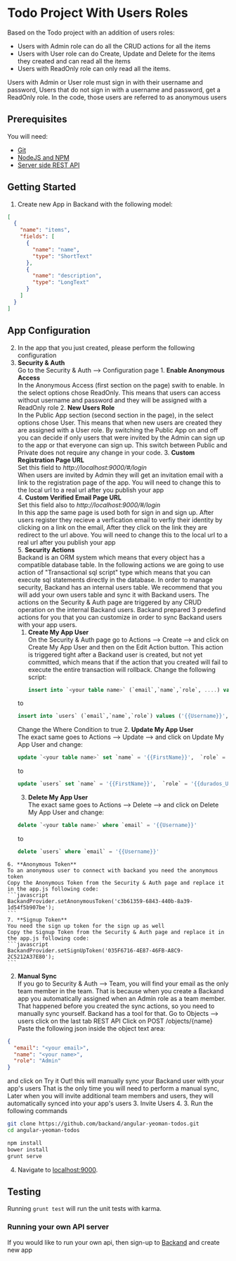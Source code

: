 # Todo Project With Users Roles
Based on the Todo project with an addition of users roles:
* Users with Admin role can do all the CRUD actions for all the items
* Users with User role can do Create, Update and Delete for the items they created and can read all the items
* Users with ReadOnly role can only read all the items.

Users with Admin or User role must sign in with their username and password,
Users that do not sign in with a username and password, get a ReadOnly role.
In the code, those users are referred to as anonymous users

## Prerequisites
You will need:
* [Git](http://git-scm.com/)
* [NodeJS and NPM](https://gist.github.com/isaacs/579814)
* [Server side REST API](https://www.backand.com)

## Getting Started
1. Create new App in Backand with the following model:

  ```json
  [
    {
      "name": "items",
      "fields": [
        {
          "name": "name",
          "type": "ShortText"
        },
        {
          "name": "description",
          "type": "LongText"
        }
      ]
    }
  ]
  ```
## App Configuration
2. In the app that you just created, please perform the following configuration   
  1. **Security & Auth**   
  Go to the Security & Auth --> Configuration page
    1. **Enable Anonymous Access**   
    In the Anonymous Access (first section on the page) swith to enable.
    In the select options chose ReadOnly.
    This means that users can access without username and password and they will be assigned with a ReadOnly role
    2. **New Users Role**   
    In the Public App section (second section in the page), in the select options chose User.
    This means that when new users are created they are assigned with a User role.
    By switching the Public App on and off you can decide if only users that were invited by the Admin can sign up to the app     or that everyone can sign up. This switch between Public and Private does not require any change in your code.
    3. **Custom Registration Page URL**  
    Set this field to *http://localhost:9000/#/login*  
    When users are invited by Admin they will get an invitation email with a link to the registration page of the app.
    You will need to change this to the local url to a real url after you publish your app  
    4. **Custom Verified Email Page URL**  
    Set this field also to *http://localhost:9000/#/login*  
    In this app the same page is used both for sign in and sign up.
    After users register they recieve a verfication email to verfiy their identity by clicking on a link on the email, 
    After they click on the link they are redirect to the url above.
    You will need to change this to the local url to a real url after you publish your app  
    5. **Security Actions**  
    Backand is an ORM system which means that every object has a compatible database table.
    In the following actions we are going to use action of "Transactional sql script" type which means that you can execute sql statements directly in the database. 
    In order to manage security, Backand has an internal users table. We recommend that you will add your own users table and sync it with Backand users.
    The actions on the Security & Auth page are triggered by any CRUD operation on the internal Backand users.
    Backand prepared 3 predefind actions for you that you can customize in order to sync Backand users with your app users.
      1. **Create My App User**  
      On the Security & Auth page go to Actions --> Create --> and click on Create My App User
      and then on the Edit Action button.
      This action is triggered tight after a Backand user is created, but not yet committed, which means that if the action that you created will fail to execute the entire transaction will rollback.
      Change the following script:  
          ```sql
          insert into `<your table name>` (`email`,`name`,`role`, ....) values ('{{Username}}','{{FirstName}}','{{durados_User_Role}}',....) 
          ```  
      to  
      ```sql
      insert into `users` (`email`,`name`,`role`) values ('{{Username}}','{{FirstName}}','{{durados_User_Role}}') 
      ```  
      Change the Where Condition to true
      2. **Update My App User**  
      The exact same goes to Actions --> Update --> and click on Update My App User
      and change:  
      ```sql
      update `<your table name>` set `name` = '{{FirstName}}',  `role` = '{{durados_User_Role}}'.... where `email` = '{{Username}}'  
      ```
      to  
      ```sql
      update `users` set `name` = '{{FirstName}}',  `role` = '{{durados_User_Role}}' where `email` = '{{Username}}'
      ```
      3. **Delete My App User**  
      The exact same goes to Actions --> Delete --> and click on Delete My App User
      and change:  
      ```sql
      delete `<your table name>` where `email` = '{{Username}}'
      ```  
      to  
      ```sql
      delete `users` where `email` = '{{Username}}'
      ```
    6. **Anonymous Token**  
    To an anonymous user to connect with backand you need the anonymous token
    Copy the Anonymous Token from the Security & Auth page and replace it in the app.js following code:
    ```javascript
    BackandProvider.setAnonymousToken('c3b61359-6843-440b-8a39-1d54f5b907be');
    ```
    7. **Signup Token**  
    You need the sign up token for the sign up as well
    Copy the Signup Token from the Security & Auth page and replace it in the app.js following code:  
    ```javascript
    BackandProvider.setSignUpToken('035F6716-4E87-46FB-A8C9-2C5212A37E80');
    ```
  2. **Manual Sync**  
  If you go to Security & Auth --> Team, you will find your email as the only team member in the team.
  That is because when you create a Backand app you automatically assigned when an Admin role as a team member.
  That happened before you created the sync actions, so you need to manually sync yourself.
  Backand has a tool for that.
  Go to Objects --> users click on the last tab REST API
  Click on POST /objects/{name}
  Paste the following json inside the object text area:
  ```json
  {
    "email": "<your email>",
    "name": "<your name>",
    "role": "Admin"
  }
  ```
  and click on Try it Out!
  this will manually sync your Backand user with your app's users
  That is the only time you will need to perform a manual sync,
  Later when you will invite additional team members and users, they will automatically synced into your app's users
  3. Invite Users
  4.
3. Run the following commands

  ```bash
  git clone https://github.com/backand/angular-yeoman-todos.git
  cd angular-yeoman-todos

  npm install
  bower install
  grunt serve
  ```

4. Navigate to [localhost:9000](http://localhost:9000).


## Testing

Running `grunt test` will run the unit tests with karma.

### Running your own API server

If you would like to run your own api, then sign-up to [Backand](https://wwww.backand.com) and create new app

